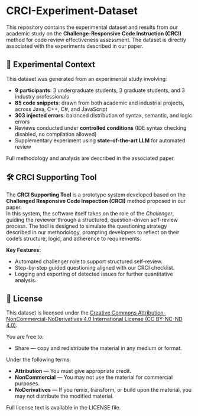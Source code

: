 # CRCI-Experiment-Dataset

This repository contains the experimental dataset and results from our academic study on the **Challenge-Responsive Code Instruction (CRCI)** method for code review effectiveness assessment.
The dataset is directly associated with the experiments described in our paper.

## 🧪 Experimental Context

This dataset was generated from an experimental study involving:
- **9 participants**: 3 undergraduate students, 3 graduate students, and 3 industry professionals  
- **85 code snippets**: drawn from both academic and industrial projects, across Java, C++, C#, and JavaScript  
- **303 injected errors**: balanced distribution of syntax, semantic, and logic errors  
- Reviews conducted under **controlled conditions** (IDE syntax checking disabled, no compilation allowed)  
- Supplementary experiment using **state-of-the-art LLM** for automated review

Full methodology and analysis are described in the associated paper.

## 🛠 CRCI Supporting Tool

The **CRCI Supporting Tool** is a prototype system developed based on the **Challenged Responsive Code Inspection (CRCI)** method proposed in our paper.  
In this system, the software itself takes on the role of the *Challenger*, guiding the reviewer through a structured, question-driven self-review process. The tool is designed to simulate the questioning strategy described in our methodology, prompting developers to reflect on their code’s structure, logic, and adherence to requirements.

**Key Features:**
- Automated challenger role to support structured self-review.
- Step-by-step guided questioning aligned with our CRCI checklist.
- Logging and exporting of detected issues for further quantitative analysis.


## 📜 License
This dataset is licensed under the [Creative Commons Attribution-NonCommercial-NoDerivatives 4.0 International License (CC BY-NC-ND 4.0)](https://creativecommons.org/licenses/by-nc-nd/4.0/).

You are free to:
- Share — copy and redistribute the material in any medium or format.

Under the following terms:
- **Attribution** — You must give appropriate credit.
- **NonCommercial** — You may not use the material for commercial purposes.
- **NoDerivatives** — If you remix, transform, or build upon the material, you may not distribute the modified material.

Full license text is available in the LICENSE file.
